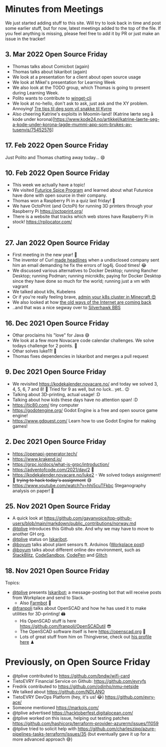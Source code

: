 # Minutes from Meetings

We just started adding stuff to this site. Will try to look back in time and post some earlier stuff, but for now, latest meetings added to the top of the file. 
If you feel anything is missing, please feel free to add it by PR or just make an issue in the tracker! 

## 3. Mar 2022 Open Source Friday
* Thomas talks about Comicbot (again)
* Thomas talks about Iskaribot (again)
* We look at a presentation for a client about open source usage
* We look at Mikel's presentation for Learning Week
* We also look at the TODO group, which Thomas is going to present during Learning Week.
* Polito wants to contribute to [winget-cli](https://github.com/microsoft/winget-cli/)
* We look at no-hello, don't ask to ask, just ask and the XY problem. Annoying! [Tre tips til deg som vil snakke til Kyrre](https://www.kode24.no/artikkel/tre-tips-til-deg-som-vil-snakke-til-kyrre-no-hello-dont-ask-to-ask-og-the-xy-problem/75495620)
* Also cheering Katrine's exploits in Moomin-land! (Katrine lærte seg å kode under korona)[https://www.kode24.no/artikkel/katrine-laerte-seg-a-kode-under-korona-lagde-mummi-app-som-brukes-av-tusenvis/75452576]

## 17. Feb 2022 Open Source Friday
Just Polito and Thomas chatting away today... 😄

## 10. Feb 2022 Open Source Friday
* This week we actually have a topic!
* We visited [Futurice Spice Program](https://spiceprogram.org/) and learned about what Futureice have done with open source in their company.
* Thomas won a Raspberry Pi in a quiz last friday! 🥳
* We have OctoPrint (and OctoPi) for running 3D printers through your Raspberry Pi https://octoprint.org/
* There is a website that tracks which web stores have Raspberry Pi in stock! https://rpilocator.com/ 
*  

## 27. Jan 2022 Open Source Friday
* First meeting in the new year! 🥳
* The inventor of Curl [made headlines](https://daniel.haxx.se/blog/2022/01/24/logj4-security-inquiry-response-required/) when a undisclosed company sent him an email demanding he fix the errors of log4j. Good times! 😂
* We discussed various alternatives to Docker Desktop; running Rancher Desktop; running Podman; running microk8s; paying for Docker Desktop since they have done so much for the world; running just a vm with vagrant
* We talked about k9s, Kubelens
* Or if you're really feeling brave, [admin your k8s cluster in Minecraft 😍](https://github.com/erjadi/kubecraftadmin)
* We also looked at how [the old ways of the Internet are coming back](https://cheapskatesguide.org/articles/old-internet-coming-back.html)
* ..and that was a nice segway over to [Silverhawk BBS](http://www.silverhawk.no/)

## 16. Dec 2021 Open Source Friday
* Othar proclaims his "love" for Java 😅
* We look at a few more Novacare code calendar challenges. We solve todays challenge for 2 points. 🥳
* Othar solves luke11! 🥳
* Thomas fixes dependencies in Iskaribot and merges a pull request

## 9. Dec 2021 Open Source Friday
* We revisited https://kodekalender.novacare.no/ and today we solved 3, 4, 5, 6, 7 and 8! 🥳 Tried for 9 as well, but no luck.. yet.. 😉
* Talking about 3D-printing, actual usage! :D
* Talking about how kids these days have no attention span! :D
* https://tic80.com/ tiny computer
* https://godotengine.org/ Godot Engine is a free and open source game engine!
* https://www.gdquest.com/ Learn how to use Godot Engine for making games!

## 2. Dec 2021 Open Source Friday
* https://openapi-generator.tech/
* https://www.krakend.io/
* https://grpc.io/docs/what-is-grpc/introduction/
* https://adventofcode.com/2021/day/2 🎄
* https://kodekalender.novacare.no/luke2 - We solved todays assignment! 🥳 ~~trying to hack today's assignment~~ 😅
* https://www.youtube.com/watch?v=hhj5cuTFkbc Steganography analysis on paper! 🤩


## 25. Nov 2021 Open Source Friday

* A quick look at https://github.com/gayanvoice/top-github-users/blob/main/markdown/public_contributions/norway.md
* [@tplive](https://github.com/tplive) introduces this Github site. And why we may have to move to another GH org.
* [@tplive](https://github.com/tplive) status on [Iskaribot](https://github.com/evry-ace/iskaribot/).
* [@boyum](https://github.com/boyum) talks about plant sensors ft. Arduinos ([Workplace post](https://tietoevry.workplace.com/groups/633743477436593/permalink/1063852921092311/))
* [@boyum](https://github.com/boyum) talks about different online dev environment, such as [StackBlitz](https://stackblitz.com/), [CodeSandbox](https://codesandbox.io/), [CodePen](http://codepen.io/) and [Glitch](https://glitch.com/)


## 18. Nov 2021 Open Source Friday

Topics:

* [@tplive](https://github.com/tplive) presents [Iskaribot](https://github.com/evry-ace/iskaribot/); a message-posting bot that will receive posts from Workplace and send to Slack. 
  * Also [Farmbot](https://farm.bot) 🤩
* [@franpoli](https://github.com/franpoli) talks about OpenSCAD and how he has used it to make utilities for 3D-printing! 🖨
  * His OpenSCAD stuff is here https://github.com/franpoli/OpenSCADutil 😎
  * The OpenSCAD software itself is here https://openscad.org  🧊
  * Lots of great stuff from him on Thingiverse, check out [his profile here](https://www.thingiverse.com/franpoli/designs) ♟
 
 
 
 
 

# Previously, on Open Source Friday

* @tplive contributed to https://github.com/bndw/wifi-card 
* TietoEVRY Financial Service on Github: https://github.com/evryfs 
* Fredrik contributed to https://github.com/odinho/nmu-netside 
* We talked about https://github.com/NDLANO 
* TietoEVRY DevOps Platform (hey, it's us! 😂) https://github.com/evry-ace/
* Someone mentioned https://markojs.com/
* @tplive advertised https://hacktoberfest.digitalocean.com/ 
* @tplive worked on this issue, helping out testing patches https://github.com/hashicorp/terraform-provider-azurerm/issues/11059 
* @tplive tried to solicit help with https://github.com/charleszipp/azure-pipelines-tasks-terraform/issues/35 (but eventually gave it up for a more advanced approach 😅)

